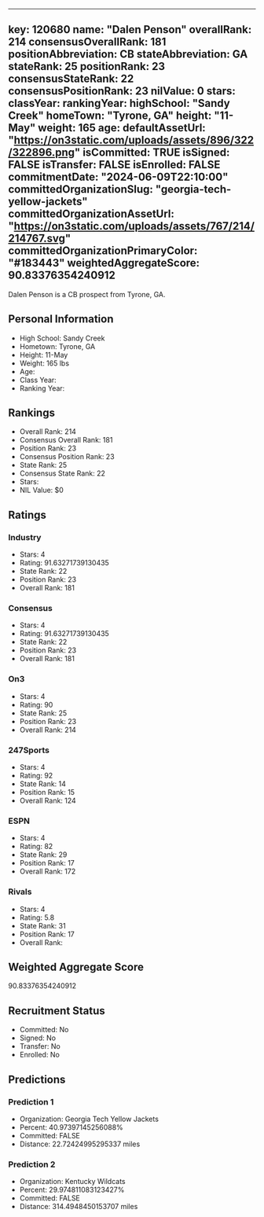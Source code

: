 ---
  key: 120680
  name: "Dalen Penson"
  overallRank: 214
  consensusOverallRank: 181
  positionAbbreviation: CB
  stateAbbreviation: GA
  stateRank: 25
  positionRank: 23
  consensusStateRank: 22
  consensusPositionRank: 23
  nilValue: 0
  stars: 
  classYear: 
  rankingYear: 
  highSchool: "Sandy Creek"
  homeTown: "Tyrone, GA"
  height: "11-May"
  weight: 165
  age: 
  defaultAssetUrl: "https://on3static.com/uploads/assets/896/322/322896.png"
  isCommitted: TRUE
  isSigned: FALSE
  isTransfer: FALSE
  isEnrolled: FALSE
  commitmentDate: "2024-06-09T22:10:00"
  committedOrganizationSlug: "georgia-tech-yellow-jackets"
  committedOrganizationAssetUrl: "https://on3static.com/uploads/assets/767/214/214767.svg"
  committedOrganizationPrimaryColor: "#183443"
  weightedAggregateScore: 90.83376354240912
  ---
  
  Dalen Penson is a CB prospect from Tyrone, GA.
  
  ## Personal Information
  - High School: Sandy Creek
  - Hometown: Tyrone, GA
  - Height: 11-May
  - Weight: 165 lbs
  - Age: 
  - Class Year: 
  - Ranking Year: 
  
  ## Rankings
  - Overall Rank: 214
  - Consensus Overall Rank: 181
  - Position Rank: 23
  - Consensus Position Rank: 23
  - State Rank: 25
  - Consensus State Rank: 22
  - Stars: 
  - NIL Value: $0
  
  ## Ratings
  
  ### Industry
  - Stars: 4
  - Rating: 91.63271739130435
  - State Rank: 22
  - Position Rank: 23
  - Overall Rank: 181
  
  ### Consensus
  - Stars: 4
  - Rating: 91.63271739130435
  - State Rank: 22
  - Position Rank: 23
  - Overall Rank: 181
  
  ### On3
  - Stars: 4
  - Rating: 90
  - State Rank: 25
  - Position Rank: 23
  - Overall Rank: 214
  
  ### 247Sports
  - Stars: 4
  - Rating: 92
  - State Rank: 14
  - Position Rank: 15
  - Overall Rank: 124
  
  ### ESPN
  - Stars: 4
  - Rating: 82
  - State Rank: 29
  - Position Rank: 17
  - Overall Rank: 172
  
  ### Rivals
  - Stars: 4
  - Rating: 5.8
  - State Rank: 31
  - Position Rank: 17
  - Overall Rank: 
  
  ## Weighted Aggregate Score
  90.83376354240912
  
  ## Recruitment Status
  - Committed: No
  - Signed: No
  - Transfer: No
  - Enrolled: No
  
  
  
  ## Predictions
  
  ### Prediction 1
  - Organization: Georgia Tech Yellow Jackets
  - Percent: 40.97397145256088%
  - Committed: FALSE
  - Distance: 22.72424995295337 miles
  
  ### Prediction 2
  - Organization: Kentucky Wildcats
  - Percent: 29.974811083123427%
  - Committed: FALSE
  - Distance: 314.4948450153707 miles
  